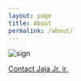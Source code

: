 ```yaml
---
layout: page
title: About
permalink: /about/
---
```


![sign](https://raw.githubusercontent.com/jajajrjr/jajajrjr.github.io/master/img/IMG_0214.JPG)

<a href="mailto:pilotsuits@gmail.com?Subject=JajaJrjrRecords" target="_top">Contact Jaja Jr. jr.</a>






